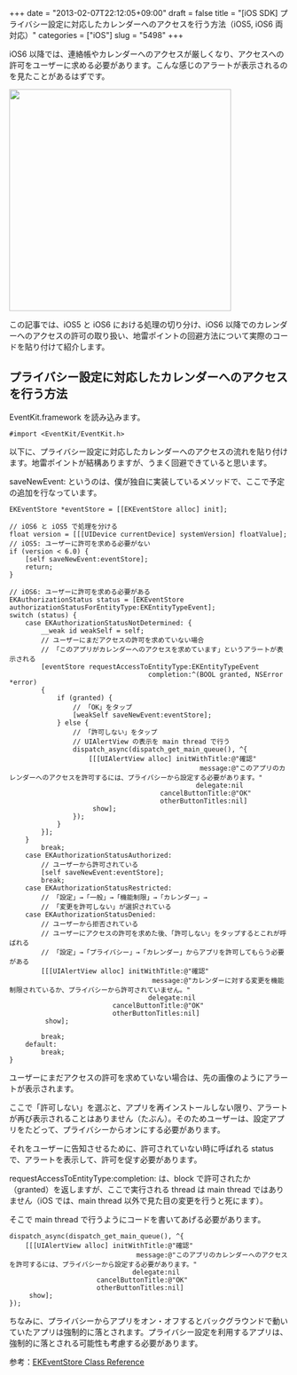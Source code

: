 +++
date = "2013-02-07T22:12:05+09:00"
draft = false
title = "[iOS SDK] プライバシー設定に対応したカレンダーへのアクセスを行う方法（iOS5, iOS6 両対応）"
categories = ["iOS"]
slug = "5498"
+++

iOS6 以降では、連絡帳やカレンダーへのアクセスが厳しくなり、アクセスへの許可をユーザーに求める必要があります。こんな感じのアラートが表示されるのを見たことがあるはずです。

<img class="align-center" src="/images/2013/02/5498_1.png" border="0" width="400" />

この記事では、iOS5 と iOS6 における処理の切り分け、iOS6 以降でのカレンダーへのアクセスの許可の取り扱い、地雷ポイントの回避方法について実際のコードを貼り付けて紹介します。

<h2>プライバシー設定に対応したカレンダーへのアクセスを行う方法</h2>

EventKit.framework を読み込みます。

<pre><code>#import &lt;EventKit/EventKit.h>
</code></pre>

以下に、プライバシー設定に対応したカレンダーへのアクセスの流れを貼り付けます。地雷ポイントが結構ありますが、うまく回避できていると思います。

saveNewEvent: というのは、僕が独自に実装しているメソッドで、ここで予定の追加を行なっています。

<pre><code>EKEventStore *eventStore = [[EKEventStore alloc] init];

// iOS6 と iOS5 で処理を分ける
float version = [[[UIDevice currentDevice] systemVersion] floatValue];
// iOS5: ユーザーに許可を求める必要がない
if (version < 6.0) {
    [self saveNewEvent:eventStore];
    return;
}

// iOS6: ユーザーに許可を求める必要がある
EKAuthorizationStatus status = [EKEventStore authorizationStatusForEntityType:EKEntityTypeEvent];
switch (status) {
    case EKAuthorizationStatusNotDetermined: {
        __weak id weakSelf = self;
        // ユーザーにまだアクセスの許可を求めていない場合
        // 「このアプリがカレンダーへのアクセスを求めています」というアラートが表示される
        [eventStore requestAccessToEntityType:EKEntityTypeEvent
                                   completion:^(BOOL granted, NSError *error)
        {
            if (granted) {
                // 「OK」をタップ
                [weakSelf saveNewEvent:eventStore];
            } else {
                // 「許可しない」をタップ
                // UIAlertView の表示を main thread で行う
                dispatch_async(dispatch_get_main_queue(), ^{
                    [[[UIAlertView alloc] initWithTitle:@"確認"
                                                message:@"このアプリのカレンダーへのアクセスを許可するには、プライバシーから設定する必要があります。"
                                               delegate:nil
                                      cancelButtonTitle:@"OK"
                                      otherButtonTitles:nil]
                     show];
                });
            }
        }];
    }
        break;
    case EKAuthorizationStatusAuthorized:
        // ユーザーから許可されている
        [self saveNewEvent:eventStore];
        break;
    case EKAuthorizationStatusRestricted:
        // 「設定」→「一般」→「機能制限」→「カレンダー」→
        // 「変更を許可しない」が選択されている
    case EKAuthorizationStatusDenied:
        // ユーザーから拒否されている
        // ユーザーにアクセスの許可を求めた後、「許可しない」をタップするとこれが呼ばれる
        // 「設定」→「プライバシー」→「カレンダー」からアプリを許可してもらう必要がある
        [[[UIAlertView alloc] initWithTitle:@"確認"
                                    message:@"カレンダーに対する変更を機能制限されているか、プライバシーから許可されていません。"
                                   delegate:nil
                          cancelButtonTitle:@"OK"
                          otherButtonTitles:nil]
         show];
        
        break;
    default:
        break;
}
</code></pre>

ユーザーにまだアクセスの許可を求めていない場合は、先の画像のようにアラートが表示されます。

ここで「許可しない」を選ぶと、アプリを再インストールしない限り、アラートが再び表示されることはありません（たぶん）。そのためユーザーは、設定アプリをたどって、プライバシーからオンにする必要があります。

それをユーザーに告知させるために、許可されていない時に呼ばれる status で、アラートを表示して、許可を促す必要があります。

requestAccessToEntityType:completion: は、block で許可されたか（granted）を返しますが、ここで実行される thread は main thread ではありません（iOS では、main thread 以外で見た目の変更を行うと死にます）。

そこで main thread で行うようにコードを書いてあげる必要があります。

<pre><code>dispatch_async(dispatch_get_main_queue(), ^{
    [[[UIAlertView alloc] initWithTitle:@"確認"
                                message:@"このアプリのカレンダーへのアクセスを許可するには、プライバシーから設定する必要があります。"
                               delegate:nil
                      cancelButtonTitle:@"OK"
                      otherButtonTitles:nil]
     show];
});
</code></pre>

ちなみに、プライバシーからアプリをオン・オフするとバックグラウンドで動いていたアプリは強制的に落とされます。プライバシー設定を利用するアプリは、強制的に落とされる可能性も考慮する必要があります。

参考：<a href="http://developer.apple.com/library/ios/#documentation/EventKit/Reference/EKEventStoreClassRef/Reference/Reference.html">EKEventStore Class Reference</a>
